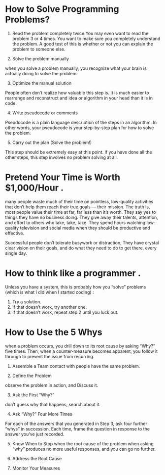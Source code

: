 # How to Solve Programming Problems?

1. Read the problem completely twice
 You may even want to read the problem 3 or 4 times.
You want to make sure you completely understand the problem. A good test of this is whether or not you can explain the problem to someone else.

2. Solve the problem manually

when you solve a problem manually, you recognize what your brain is actually doing to solve the problem.

3. Optimize the manual solution

People often don’t realize how valuable this step is. It is much easier to rearrange and reconstruct and idea or algorithm in your head than it is in code.

4. Write pseudocode or comments

Pseudocode is a plain language description of the steps in an algorithm. In other words, your pseudocode is your step-by-step plan for how to solve the problem.

5. Carry out the plan (Solve the problem!)

This step should be extremely easy at this point. If you have done all the other steps, this step involves no problem solving at all.


# Pretend Your Time is Worth $1,000/Hour .
many people waste much of their time on pointless, low-quality activities that don’t help them reach their true goals — their mission. The truth is, most people value their time at far, far less than it’s worth. They say yes to things they have no business doing. They give away their talents, attention, and effort to others who take, take, take. They spend hours watching low-quality television and social media when they should be productive and effective.

Successful people don’t tolerate busywork or distraction, They have crystal clear vision on their goals, and do what they need to do to get there, every single day.

# How to think like a programmer .
Unless you have a system, this is probably how you “solve” problems (which is what I did when I started coding) :

1. Try a solution.
2. If that doesn’t work, try another one.
3. If that doesn’t work, repeat step 2 until you luck out.

# How to Use the 5 Whys
when a problem occurs, you drill down to its root cause by asking “Why?” five times. Then, when a counter-measure becomes apparent, you follow it through to prevent the issue from recurring.

1. Assemble a Team
contact with people have the same problem.

2. Define the Problem

observe the problem in action, and Discuss it.

3. Ask the First “Why?”

don’t guess why that happens, search about it.

4. Ask “Why?” Four More Times

For each of the answers that you generated in Step 3, ask four further “whys” in succession. Each time, frame the question in response to the answer you’ve just recorded.

5. Know When to Stop
when the root cause of the problem when asking “why” produces no more useful responses, and you can go no further.

6. Address the Root Cause
7. Monitor Your Measures


